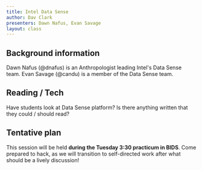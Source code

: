 ```yaml
---
title: Intel Data Sense
author: Dav Clark
presenters: Dawn Nafus, Evan Savage
layout: class
---
```


## Background information

Dawn Nafus (@dnafus) is an Anthropologist leading Intel's Data Sense team.
Evan Savage (@candu) is a member of the Data Sense team.

## Reading / Tech

Have students look at Data Sense platform? Is there anything written that they
could / should read?

## Tentative plan

This session will be held **during the Tuesday 3:30 practicum in BIDS**. Come
prepared to hack, as we will transition to self-directed work after what should
be a lively discussion!
